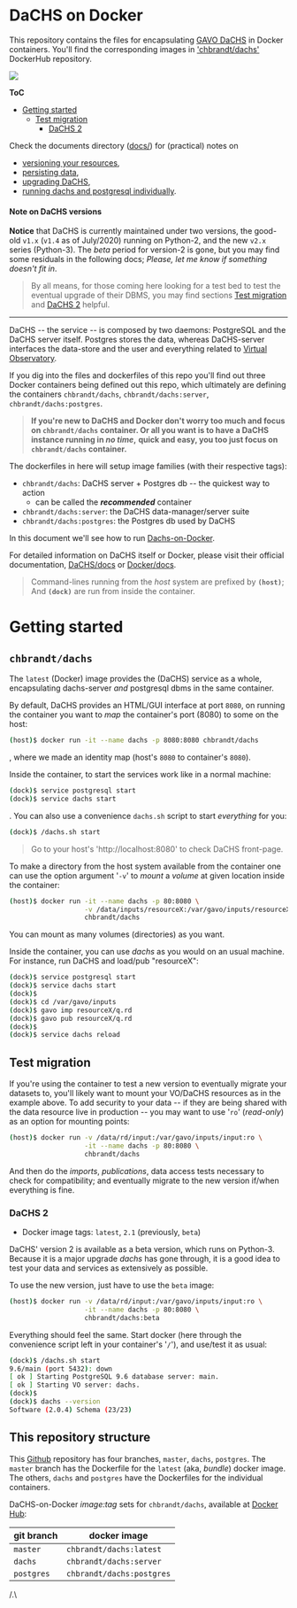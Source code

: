 # DaCHS on Docker

This repository contains the files for encapsulating [GAVO DaCHS](http://docs.g-vo.org/DaCHS/)
in Docker containers.
You'll find the corresponding images in ['chbrandt/dachs'][4] DockerHub repository.

![](https://img.shields.io/docker/v/chbrandt/dachs/2.1?label=DaCHS%20%28latest%29&style=for-the-badge)

**ToC**
* [Getting started](#getting-started)
  * [Test migration](#test-migration)
    * [DaCHS 2](#dachs-2)

Check the documents directory ([docs/](docs/)) for (practical) notes on
* [versioning your resources](docs/data_publication.md),
* [persisting data](docs/data_persistence.md),
* [upgrading DaCHS](docs/upgrade_dachs.md),
* [running dachs and postgresql individually](docs/individual_containers.md).

#### Note on DaCHS versions

**Notice** that DaCHS is currently maintained under two versions, the good-old `v1.x`
(`v1.4` as of July/2020) running on Python-2, and the new `v2.x` series (Python-3).
The _beta_ period for version-2 is gone, but you may find some residuals in the
following docs; _Please, let me know if something doesn't fit in_.

> By all means, for those coming here looking for a test bed to test the eventual
> upgrade of their DBMS, you may find sections [Test migration](#test-migration)
> and [DaCHS 2](#dachs-2) helpful.


---

DaCHS -- the service -- is composed by two daemons: PostgreSQL and the DaCHS
server itself. Postgres stores the data, whereas DaCHS-server interfaces the
data-store and the user and everything related to [Virtual Observatory](http://ivoa.net/).

If you dig into the files and dockerfiles of this repo you'll find out three
Docker containers being defined out this repo, which ultimately are defining
the containers `chbrandt/dachs`, `chbrandt/dachs:server`, `chbrandt/dachs:postgres`.

> **If you're new to DaCHS and Docker don't worry too much and focus on `chbrandt/dachs`**
> **container. Or all you want is to have a DaCHS instance running in _no time_,**
> **quick and easy, you too just focus on `chbrandt/dachs` container.**

The dockerfiles in here will setup image families (with their respective tags):
* `chbrandt/dachs`: DaCHS server + Postgres db -- the quickest way to action
  * can be called the **_recommended_** container
* `chbrandt/dachs:server`: the DaCHS data-manager/server suite
* `chbrandt/dachs:postgres`: the Postgres db used by DaCHS

In this document we'll see how to run [Dachs-on-Docker][4].

For detailed information on DaCHS itself or Docker, please
visit their official documentation, [DaCHS/docs][1] or [Docker/docs][2].

> Command-lines running from the _host_ system are prefixed by <b><code>(host)</code></b>;
> And <b><code>(dock)</code></b> are run from inside the container.

[1]: http://dachs-doc.readthedocs.io


# Getting started

## `chbrandt/dachs`

The `latest` (Docker) image provides the (DaCHS) service as a whole, encapsulating
dachs-server _and_ postgresql dbms in the same container.

By default, DaCHS provides an HTML/GUI interface at port `8080`, on running the
container you want to _map_ the container's port (8080) to some on the host:
```bash
(host)$ docker run -it --name dachs -p 8080:8080 chbrandt/dachs
```
, where we made an identity map (host's `8080` to container's `8080`).

Inside the container, to start the services work like in a normal machine:
```bash
(dock)$ service postgresql start
(dock)$ service dachs start
```
. You can also use a convenience `dachs.sh` script to start _everything_ for you:
```bash
(dock)$ /dachs.sh start
```

> Go to your host's 'http://localhost:8080' to check DaCHS front-page.

To make a directory from the host system available from the container one can
use the option argument '`-v`' to _mount_ a _volume_ at given location inside
the container:
```bash
(host)$ docker run -it --name dachs -p 80:8080 \
                   -v /data/inputs/resourceX:/var/gavo/inputs/resourceX \
                   chbrandt/dachs
```
You can mount as many volumes (directories) as you want.

Inside the container, you can use _dachs_ as you would on an usual machine.
For instance, run DaCHS and load/pub "resourceX":
```bash
(dock)$ service postgresql start
(dock)$ service dachs start
(dock)$
(dock)$ cd /var/gavo/inputs
(dock)$ gavo imp resourceX/q.rd
(dock)$ gavo pub resourceX/q.rd
(dock)$
(dock)$ service dachs reload
```

## Test migration

If you're using the container to test a new version to eventually migrate your
datasets to, you'll likely want to mount your VO/DaCHS resources as in the example
above. To add security to your data -- if they are being shared with the data
resource live in production -- you may want to use '`ro`' (_read-only_) as an
option for mounting points:
```bash
(host)$ docker run -v /data/rd/input:/var/gavo/inputs/input:ro \
                   -it --name dachs -p 80:8080 \
                   chbrandt/dachs
```

And then do the _imports_, _publications_, data access tests necessary to check
for compatibility; and eventually migrate to the new version if/when everything is fine.


### DaCHS 2

* Docker image tags: `latest`, `2.1` (previously, `beta`)

DaCHS' version 2 is available as a beta version, which runs on Python-3.
Because it is a major upgrade _dachs_ has gone through, it is a good idea to test
your data and services as extensively as possible.

To use the new version, just have to use the `beta` image:
```bash
(host)$ docker run -v /data/rd/input:/var/gavo/inputs/input:ro \
                   -it --name dachs -p 80:8080 \
                   chbrandt/dachs:beta
```

Everything should feel the same.
Start docker (here through the convenience script left in your container's '`/`'),
and use/test it as usual:
```bash
(dock)$ /dachs.sh start
9.6/main (port 5432): down
[ ok ] Starting PostgreSQL 9.6 database server: main.
[ ok ] Starting VO server: dachs.
(dock)$
(dock)$ dachs --version
Software (2.0.4) Schema (23/23)
```

## This repository structure

This [Github][3] repository has four branches, `master`, `dachs`, `postgres`.
The `master` branch has the Dockerfile for the `latest` (aka, _bundle_) docker image.
The others, `dachs` and `postgres` have the Dockerfiles for the individual containers.

DaCHS-on-Docker _image:tag_ sets for `chbrandt/dachs`,  available at [Docker Hub][4]:

| git branch | docker image |
| --- | --- |
| `master` | `chbrandt/dachs:latest` |
| `dachs` | `chbrandt/dachs:server` |
| `postgres` | `chbrandt/dachs:postgres` |

[3]: https://github.com/chbrandt/docker-dachs
[4]: https://hub.docker.com/r/chbrandt/dachs/
[2]: https://docs.docker.com/


/.\
